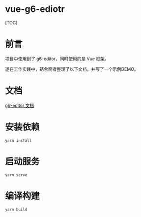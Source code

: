 # vue-g6-ediotr

[TOC]

# 前言

项目中使用到了 g6-editor，同时使用的是 Vue 框架。

遂在工作实践中，结合两者整理了以下文档，并写了一个示例DEMO。



# 文档

[g6-editor 文档](./doc/g6-editor.md)



# 安装依赖

```
yarn install
```



# 启动服务

```
yarn serve
```



# 编译构建

```
yarn build
```




